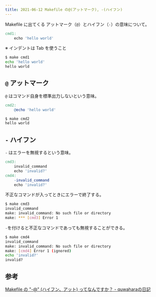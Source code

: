 ```yaml
---
title: 2021-06-12 Makefile の@(アットマーク), -(ハイフン)
---
```


Makefile に出てくる アットマーク（`@`）とハイフン（`-`）の意味について。

```makefile
cmd1:
	echo 'hello world'
```

※ インデントは Tab を使うこと

```bash
$ make cmd1
echo 'hello world'
hello world
```

## `@` アットマーク

`@` はコマンド自身を標準出力しないという意味。

```makefile
cmd2:
	@echo 'hello world'
```

```bash
$ make cmd2
hello world
```

## `-` ハイフン

`-` はエラーを無視するという意味。

```makefile
cmd3:
	invalid_command
	echo 'invalid?'
cmd4:
	-invalid_command
	echo 'invalid?'
```

不正なコマンドが入ってときにエラーで終了する。

```bash
$ make cmd3
invalid_command
make: invalid_command: No such file or directory
make: *** [cmd3] Error 1
```

`-`を付けると不正なコマンドであっても無視することができる。

```bash
$ make cmd4
invalid_command
make: invalid_command: No such file or directory
make: [cmd4] Error 1 (ignored)
echo 'invalid?'
invalid?
```

## 参考

[Makefile の "-@" (ハイフン、アット) ってなんですか？ - quwaharaの日記](https://quwahara.hatenablog.com/entry/2012/02/13/201713)
